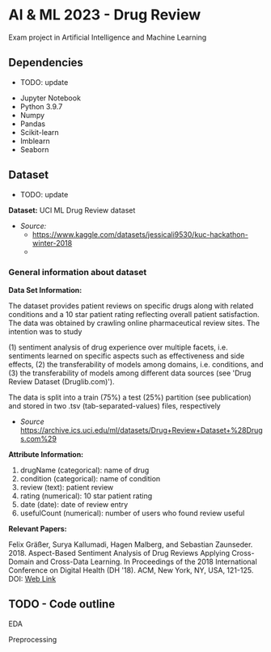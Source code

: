 # AI & ML 2023 - Drug Review
Exam project in Artificial Intelligence and Machine Learning

## Dependencies
* TODO: update
- Jupyter Notebook
- Python 3.9.7
- Numpy
- Pandas
- Scikit-learn
- Imblearn
- Seaborn


## Dataset
* TODO: update

**Dataset:** UCI ML Drug Review dataset
- *Source:* 
    - https://www.kaggle.com/datasets/jessicali9530/kuc-hackathon-winter-2018
    - 

### General information about dataset

**Data Set Information:**

The dataset provides patient reviews on specific drugs along with related conditions and a 10 star patient rating reflecting overall patient satisfaction. The data was obtained by crawling online pharmaceutical review sites. The intention was to study 

(1) sentiment analysis of drug experience over multiple facets, i.e. sentiments learned on specific aspects such as effectiveness and side effects, 
(2) the transferability of models among domains, i.e. conditions, and 
(3) the transferability of models among different data sources (see 'Drug Review Dataset (Druglib.com)'). 

The data is split into a train (75%) a test (25%) partition (see publication) and stored in two .tsv (tab-separated-values) files, respectively

- *Source* https://archive.ics.uci.edu/ml/datasets/Drug+Review+Dataset+%28Drugs.com%29

**Attribute Information:**
1. drugName (categorical): name of drug 
2. condition (categorical): name of condition 
3. review (text): patient review 
4. rating (numerical): 10 star patient rating 
5. date (date): date of review entry 
6. usefulCount (numerical): number of users who found review useful


**Relevant Papers:**

Felix Gräßer, Surya Kallumadi, Hagen Malberg, and Sebastian Zaunseder. 2018. Aspect-Based Sentiment Analysis of Drug Reviews Applying Cross-Domain and Cross-Data Learning. In Proceedings of the 2018 International Conference on Digital Health (DH '18). ACM, New York, NY, USA, 121-125. DOI: [Web Link](https://dl.acm.org/doi/10.1145/3194658.3194677)

## TODO - Code outline

EDA

Preprocessing


